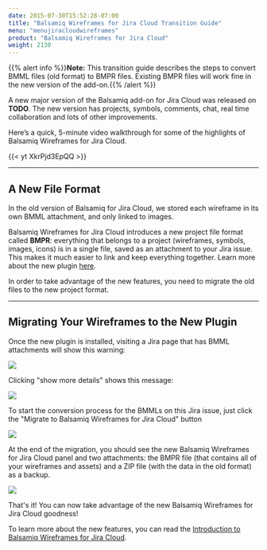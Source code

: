 ```yaml
---
date: 2015-07-30T15:52:28-07:00
title: "Balsamiq Wireframes for Jira Cloud Transition Guide"
menu: "menujiracloudwireframes"
product: "Balsamiq Wireframes for Jira Cloud"
weight: 2130
---
```


{{% alert info %}}**Note:** This transition guide describes the steps to convert BMML files (old format) to BMPR files. Existing BMPR files will work fine in the new version of the add-on.{{% /alert %}}

A new major version of the Balsamiq add-on for Jira Cloud was released on **TODO**. The new version has projects, symbols, comments, chat, real time collaboration and lots of other improvements.

Here’s a quick, 5-minute video walkthrough for some of the highlights of Balsamiq Wireframes for Jira Cloud.

{{< yt XkrPjd3EpQQ >}}

* * *

## A New File Format

In the old version of Balsamiq for Jira Cloud, we stored each wireframe in its own BMML attachment, and only linked to images.

Balsamiq Wireframes for Jira Cloud introduces a new project file format called **BMPR**: everything that belongs to a project (wireframes, symbols, images, icons) is in a single file, saved as an attachment to your Jira issue. This makes it much easier to link and keep everything together. Learn more about the new plugin [here](../intro/).

In order to take advantage of the new features, you need to migrate the old files to the new project format.

* * *

## Migrating Your Wireframes to the New Plugin

Once the new plugin is installed, visiting a Jira page that has BMML attachments will show this warning:

![](//media.balsamiq.com/img/support/docs/jira/transitionguide/transition1_new.png)

Clicking "show more details" shows this message:

![](//media.balsamiq.com/img/support/docs/jira/transitionguide/transition2_new.png)

To start the conversion process for the BMMLs on this Jira issue, just click the "Migrate to Balsamiq Wireframes for Jira Cloud" button

![](//media.balsamiq.com/img/support/docs/jira/transitionguide/transition3.png)

At the end of the migration, you should see the new Balsamiq Wireframes for Jira Cloud panel and two attachments: the BMPR file (that contains all of your wireframes and assets) and a ZIP file (with the data in the old format) as a backup.

![](//media.balsamiq.com/img/support/docs/jira/transitionguide/transition6_new.png)

That's it! You can now take advantage of the new Balsamiq Wireframes for Jira Cloud goodness!

To learn more about the new features, you can read the [Introduction to Balsamiq Wireframes for Jira Cloud](../intro/).
